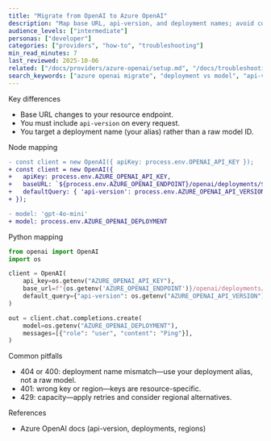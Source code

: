 ```yaml
---
title: "Migrate from OpenAI to Azure OpenAI"
description: "Map base URL, api-version, and deployment names; avoid common pitfalls."
audience_levels: ["intermediate"]
personas: ["developer"]
categories: ["providers", "how-to", "troubleshooting"]
min_read_minutes: 7
last_reviewed: 2025-10-06
related: ["/docs/providers/azure-openai/setup.md", "/docs/troubleshooting/provider-errors.md"]
search_keywords: ["azure openai migrate", "deployment vs model", "api-version", "base url"]
---
```


Key differences

- Base URL changes to your resource endpoint.
- You must include `api-version` on every request.
- You target a deployment name (your alias) rather than a raw model ID.

Node mapping

```diff
- const client = new OpenAI({ apiKey: process.env.OPENAI_API_KEY });
+ const client = new OpenAI({
+   apiKey: process.env.AZURE_OPENAI_API_KEY,
+   baseURL: `${process.env.AZURE_OPENAI_ENDPOINT}/openai/deployments/${process.env.AZURE_OPENAI_DEPLOYMENT}`,
+   defaultQuery: { 'api-version': process.env.AZURE_OPENAI_API_VERSION }
+ });

- model: 'gpt-4o-mini'
+ model: process.env.AZURE_OPENAI_DEPLOYMENT
```

Python mapping

```python
from openai import OpenAI
import os

client = OpenAI(
    api_key=os.getenv("AZURE_OPENAI_API_KEY"),
    base_url=f"{os.getenv('AZURE_OPENAI_ENDPOINT')}/openai/deployments/{os.getenv('AZURE_OPENAI_DEPLOYMENT')}",
    default_query={"api-version": os.getenv("AZURE_OPENAI_API_VERSION")}
)

out = client.chat.completions.create(
    model=os.getenv("AZURE_OPENAI_DEPLOYMENT"),
    messages=[{"role": "user", "content": "Ping"}],
)
```

Common pitfalls

- 404 or 400: deployment name mismatch—use your deployment alias, not a raw model.
- 401: wrong key or region—keys are resource-specific.
- 429: capacity—apply retries and consider regional alternatives.

References

- Azure OpenAI docs (api-version, deployments, regions)

